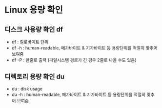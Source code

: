 # Linux 용량 확인

## 디스크 사용량 확인 df

- df : 킬로바이트 단위
- df -h : human-readable, 메가바이트 & 기가바이트 등 용량단위를 적절히 맞추어 보여줌
- df -P : 한줄로 출력 (파일시스템 경로가 긴 경우 2줄로 나올 수도 있음)  

## 디렉토리 용량 확인 du

- du : disk usage
- du -h : human-readable, 메가바이트 & 기가바이트 등 용량단위를 적절히 맞추어 보여줌

